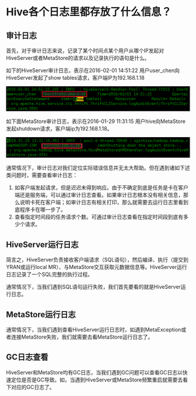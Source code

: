 # Hive各个日志里都存放了什么信息？<a name="ZH-CN_TOPIC_0187803457"></a>

## 审计日志<a name="zh-cn_topic_0167274816_s756541e758d142edb4dde89b78142d89"></a>

首先，对于审计日志来说，记录了某个时间点某个用户从哪个IP发起对HiveServer或者MetaStore的请求以及记录执行的语句是什么。

如下的HiveServer审计日志，表示在2016-02-01 14:51:22 用户user\_chen向HiveServer发起了show tables请求，客户端IP为192.168.1.18

![](figures/zh-cn_image_0167276053.png)

如下面MetaStore审计日志，表示在2016-01-29 11:31:15 用户hive向MetaStore发起shutdown请求，客户端ip为192.168.1.18。

![](figures/zh-cn_image_0167276354.png)

通常情况下，审计日志对我们定位实际错误信息并无太大帮助。但在遇到诸如下述类问题时，需要查看审计日志：

1.  如客户端发起请求，但是迟迟未得到响应。由于不确定到底是任务是卡在客户端还是服务端，可以通过审计日志查看。如果审计日志根本没有相关信息，那么说明卡死在客户端；如审计日志有相关打印，那么就需要去运行日志里看到底程序卡在哪一步了。
2.  查看指定时间段的任务请求个数。可通过审计日志查看在指定时间段到底有多少个请求。

## HiveServer运行日志<a name="zh-cn_topic_0167274816_se5b7b960b0d44ee595b7e82835329a82"></a>

简言之，HiveServer负责接收客户端请求（SQL语句），然后编译、执行（提交到YRAN或运行local MR）、与MetaStore交互获取元数据信息等。HiveServer运行日志记录了一个SQL完整的执行过程。

通常情况下，当我们遇到SQL语句运行失败，我们首先要看的就是HiveServer运行日志。

## MetaStore运行日志<a name="zh-cn_topic_0167274816_sa49a0c8134a54e499a32039a79ddf766"></a>

通常情况下，当我们遇到查看HiveServer运行日志时，如遇到MetaException或者连接MetaStore失败，我们就需要去看MetaStore运行日志了。

## GC日志查看<a name="zh-cn_topic_0167274816_sa1ed396fdb194a02a85c72f46bf07627"></a>

HiveServer和MetaStore均有GC日志，当我们遇到GC问题可以查看GC日志以快速定位是否是GC导致。如，当遇到HiveServer或MetaStore频繁重启就需要去看下对应的GC日志了。

